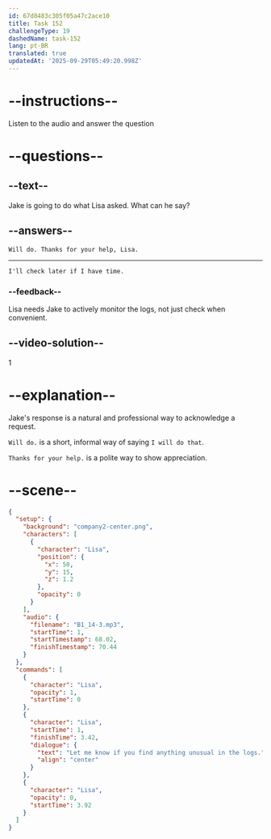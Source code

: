 ```yaml
---
id: 67d8483c305f05a47c2ace10
title: Task 152
challengeType: 19
dashedName: task-152
lang: pt-BR
translated: true
updatedAt: '2025-09-29T05:49:20.998Z'
---
```

<!-- (audio) Lisa: Let me know if you find anything unusual in the logs. -->

<!-- SPEAKING -->

# --instructions--

Listen to the audio and answer the question

# --questions--

## --text--

Jake is going to do what Lisa asked. What can he say?

## --answers--

`Will do. Thanks for your help, Lisa.`

---

`I'll check later if I have time.`

### --feedback--

Lisa needs Jake to actively monitor the logs, not just check when convenient.

## --video-solution--

1

# --explanation--

Jake's response is a natural and professional way to acknowledge a request.

`Will do.` is a short, informal way of saying `I will do that`.

`Thanks for your help.` is a polite way to show appreciation.

# --scene--

```json
{
  "setup": {
    "background": "company2-center.png",
    "characters": [
      {
        "character": "Lisa",
        "position": {
          "x": 50,
          "y": 15,
          "z": 1.2
        },
        "opacity": 0
      }
    ],
    "audio": {
      "filename": "B1_14-3.mp3",
      "startTime": 1,
      "startTimestamp": 68.02,
      "finishTimestamp": 70.44
    }
  },
  "commands": [
    {
      "character": "Lisa",
      "opacity": 1,
      "startTime": 0
    },
    {
      "character": "Lisa",
      "startTime": 1,
      "finishTime": 3.42,
      "dialogue": {
        "text": "Let me know if you find anything unusual in the logs.",
        "align": "center"
      }
    },
    {
      "character": "Lisa",
      "opacity": 0,
      "startTime": 3.92
    }
  ]
}
```
